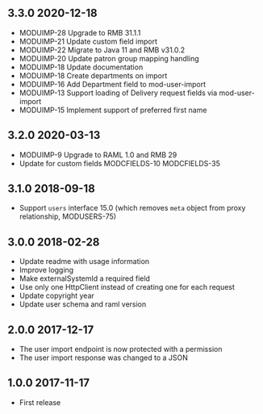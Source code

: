 ## 3.3.0 2020-12-18
 * MODUIMP-28 Upgrade to RMB 31.1.1
 * MODUIMP-21 Update custom field import
 * MODUIMP-22 Migrate to Java 11 and RMB v31.0.2
 * MODUIMP-20 Update patron group mapping handling
 * MODUIMP-18 Update documentation
 * MODUIMP-18 Create departments on import
 * MODUIMP-16 Add Department field to mod-user-import
 * MODUIMP-13 Support loading of Delivery request fields via mod-user-import
 * MODUIMP-15 Implement support of preferred first name

## 3.2.0 2020-03-13

 * MODUIMP-9 Upgrade to RAML 1.0 and RMB 29
 * Update for custom fields MODCFIELDS-10 MODCFIELDS-35

## 3.1.0 2018-09-18
 * Support `users` interface 15.0 (which removes `meta` object from proxy relationship, MODUSERS-75)

## 3.0.0 2018-02-28
 * Update readme with usage information
 * Improve logging
 * Make externalSystemId a required field
 * Use only one HttpClient instead of creating one for each request
 * Update copyright year
 * Update user schema and raml version

## 2.0.0 2017-12-17
 * The user import endpoint is now protected with a permission
 * The user import response was changed to a JSON

## 1.0.0 2017-11-17
 * First release
